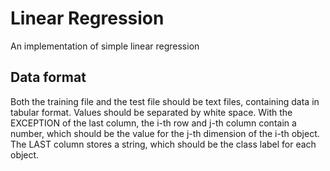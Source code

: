 # Linear Regression
An implementation of simple linear regression 

## Data format
Both the training file and the test file should be text files, containing data in tabular format. Values should be separated by white space. With the EXCEPTION of the last column, the i-th row and j-th column contain a number, which should be the value for the j-th dimension of the i-th object. The LAST column stores a string, which should be the class label for each object.
